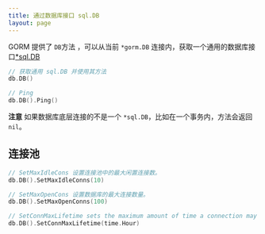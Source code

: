 ```yaml
---
title: 通过数据库接口 sql.DB
layout: page
---
```


GORM 提供了 `DB`方法 ，可以从当前 `*gorm.DB` 连接内，获取一个通用的数据库接口[*sql.DB](http://golang.org/pkg/database/sql/#DB)

```go
// 获取通用 sql.DB 并使用其方法
db.DB()

// Ping
db.DB().Ping()
```

**注意** 如果数据库底层连接的不是一个 `*sql.DB`，比如在一个事务内，方法会返回`nil`。

## 连接池

```go
// SetMaxIdleCons 设置连接池中的最大闲置连接数。
db.DB().SetMaxIdleConns(10)

// SetMaxOpenCons 设置数据库的最大连接数量。
db.DB().SetMaxOpenConns(100)

// SetConnMaxLifetime sets the maximum amount of time a connection may be reused.
db.DB().SetConnMaxLifetime(time.Hour)
```